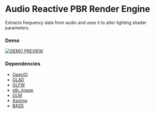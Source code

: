 # Audio Reactive PBR Render Engine
Extracts frequency data from audio and uses it to alter lighting shader parameters. 

### Demo
[![DEMO PREVIEW](https://img.youtube.com/vi/967pWoz0MPE&feature=youtu.be/0.jpg)](https://www.youtube.com/watch?v=967pWoz0MPE&feature=youtu.be) 

### Dependencies
* [OpenGl](https://www.opengl.org/)
* [GLAD](https://glad.dav1d.de/)
* [GLFW](https://www.glfw.org/)
* [stb_image](https://github.com/nothings/stb/blob/master/stb_image.h)
* [GLM](https://glm.g-truc.net/0.9.9/index.html)
* [Assimp](http://www.assimp.org/)
* [BASS](https://www.un4seen.com/)
